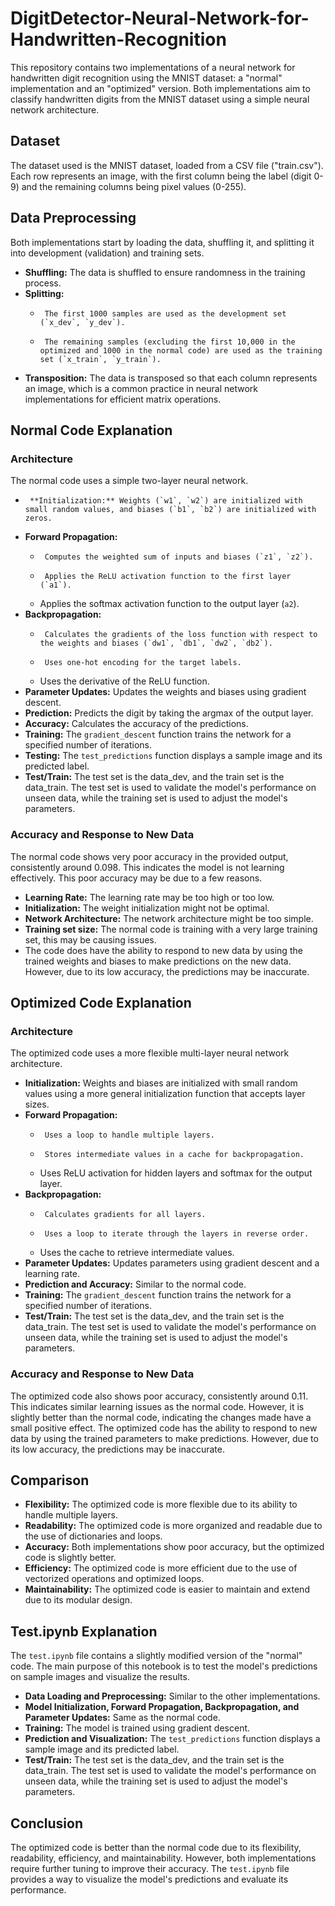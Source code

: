 # DigitDetector-Neural-Network-for-Handwritten-Recognition

This repository contains two implementations of a neural network for handwritten digit recognition using the MNIST dataset: a "normal" implementation and an "optimized" version. Both implementations aim to classify handwritten digits from the MNIST dataset using a simple neural network architecture.

## Dataset

The dataset used is the MNIST dataset, loaded from a CSV file ("train.csv"). Each row represents an image, with the first column being the label (digit 0-9) and the remaining columns being pixel values (0-255).

## Data Preprocessing

Both implementations start by loading the data, shuffling it, and splitting it into development (validation) and training sets.

-   **Shuffling:** The data is shuffled to ensure randomness in the training process.
-   **Splitting:**
    -      The first 1000 samples are used as the development set (`x_dev`, `y_dev`).
    -      The remaining samples (excluding the first 10,000 in the optimized and 1000 in the normal code) are used as the training set (`x_train`, `y_train`).
-   **Transposition:** The data is transposed so that each column represents an image, which is a common practice in neural network implementations for efficient matrix operations.

## Normal Code Explanation

### Architecture

The normal code uses a simple two-layer neural network.

-      **Initialization:** Weights (`w1`, `w2`) are initialized with small random values, and biases (`b1`, `b2`) are initialized with zeros.
-   **Forward Propagation:**
    -      Computes the weighted sum of inputs and biases (`z1`, `z2`).
    -      Applies the ReLU activation function to the first layer (`a1`).
    -   Applies the softmax activation function to the output layer (`a2`).
-   **Backpropagation:**
    -      Calculates the gradients of the loss function with respect to the weights and biases (`dw1`, `db1`, `dw2`, `db2`).
    -      Uses one-hot encoding for the target labels.
    -   Uses the derivative of the ReLU function.
-   **Parameter Updates:** Updates the weights and biases using gradient descent.
-   **Prediction:** Predicts the digit by taking the argmax of the output layer.
-   **Accuracy:** Calculates the accuracy of the predictions.
-   **Training:** The `gradient_descent` function trains the network for a specified number of iterations.
-   **Testing:** The `test_predictions` function displays a sample image and its predicted label.
-   **Test/Train:** The test set is the data_dev, and the train set is the data_train. The test set is used to validate the model's performance on unseen data, while the training set is used to adjust the model's parameters.

### Accuracy and Response to New Data

The normal code shows very poor accuracy in the provided output, consistently around 0.098. This indicates the model is not learning effectively. This poor accuracy may be due to a few reasons.
-   **Learning Rate:** The learning rate may be too high or too low.
-   **Initialization:** The weight initialization might not be optimal.
-   **Network Architecture:** The network architecture might be too simple.
-   **Training set size:** The normal code is training with a very large training set, this may be causing issues.
-   The code does have the ability to respond to new data by using the trained weights and biases to make predictions on the new data. However, due to its low accuracy, the predictions may be inaccurate.

## Optimized Code Explanation

### Architecture

The optimized code uses a more flexible multi-layer neural network architecture.

-   **Initialization:** Weights and biases are initialized with small random values using a more general initialization function that accepts layer sizes.
-   **Forward Propagation:**
    -      Uses a loop to handle multiple layers.
    -      Stores intermediate values in a cache for backpropagation.
    -   Uses ReLU activation for hidden layers and softmax for the output layer.
-   **Backpropagation:**
    -      Calculates gradients for all layers.
    -      Uses a loop to iterate through the layers in reverse order.
    -   Uses the cache to retrieve intermediate values.
-   **Parameter Updates:** Updates parameters using gradient descent and a learning rate.
-   **Prediction and Accuracy:** Similar to the normal code.
-   **Training:** The `gradient_descent` function trains the network for a specified number of iterations.
-   **Test/Train:** The test set is the data_dev, and the train set is the data_train. The test set is used to validate the model's performance on unseen data, while the training set is used to adjust the model's parameters.

### Accuracy and Response to New Data

The optimized code also shows poor accuracy, consistently around 0.11. This indicates similar learning issues as the normal code. However, it is slightly better than the normal code, indicating the changes made have a small positive effect. The optimized code has the ability to respond to new data by using the trained parameters to make predictions. However, due to its low accuracy, the predictions may be inaccurate.

## Comparison

-   **Flexibility:** The optimized code is more flexible due to its ability to handle multiple layers.
-   **Readability:** The optimized code is more organized and readable due to the use of dictionaries and loops.
-   **Accuracy:** Both implementations show poor accuracy, but the optimized code is slightly better.
-   **Efficiency:** The optimized code is more efficient due to the use of vectorized operations and optimized loops.
-   **Maintainability:** The optimized code is easier to maintain and extend due to its modular design.

## Test.ipynb Explanation

The `test.ipynb` file contains a slightly modified version of the "normal" code. The main purpose of this notebook is to test the model's predictions on sample images and visualize the results.

-   **Data Loading and Preprocessing:** Similar to the other implementations.
-   **Model Initialization, Forward Propagation, Backpropagation, and Parameter Updates:** Same as the normal code.
-   **Training:** The model is trained using gradient descent.
-   **Prediction and Visualization:** The `test_predictions` function displays a sample image and its predicted label.
-   **Test/Train:** The test set is the data_dev, and the train set is the data_train. The test set is used to validate the model's performance on unseen data, while the training set is used to adjust the model's parameters.

## Conclusion

The optimized code is better than the normal code due to its flexibility, readability, efficiency, and maintainability. However, both implementations require further tuning to improve their accuracy. The `test.ipynb` file provides a way to visualize the model's predictions and evaluate its performance.
